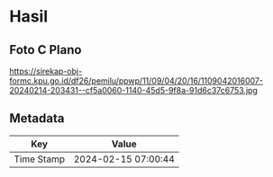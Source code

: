# Hasil

## Foto C Plano

https://sirekap-obj-formc.kpu.go.id/df26/pemilu/ppwp/11/09/04/20/16/1109042016007-20240214-203431--cf5a0060-1140-45d5-9f8a-91d6c37c6753.jpg


## Metadata

| Key        | Value               |
| ---------- | ------------------- |
| Time Stamp | 2024-02-15 07:00:44 |



